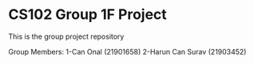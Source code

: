 # CS102 Group 1F Project
 This is the group project repository

Group Members:
1-Can Onal (21901658)
2-Harun Can Surav (21903452)